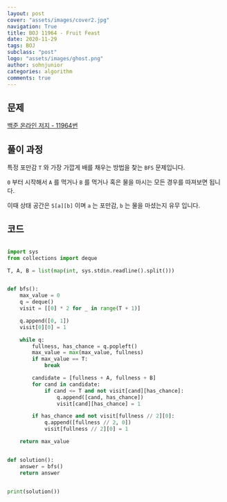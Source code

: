 ```yaml
---
layout: post
cover: "assets/images/cover2.jpg"
navigation: True
title: BOJ 11964 - Fruit Feast
date: 2020-11-29
tags: BOJ
subclass: "post"
logo: "assets/images/ghost.png"
author: sohnjunior
categories: algorithm
comments: true
---
```


## 문제

[백준 온라인 저지 - 11964번](https://www.acmicpc.net/problem/11964)

## 풀이 과정

특정 포만감 `T` 와 가장 가깝게 배를 채우는 방법을 찾는 `BFS` 문제입니다.

`0` 부터 시작해서 `A` 를 먹거나 `B` 를 먹거나 혹은 물을 마시는 모든 경우를 따져보면 됩니다.

이때 상태 공간은 `S[a][b]` 이며 `a` 는 포만감, `b` 는 물을 마셨는지 유무 입니다.

## 코드

```python

import sys
from collections import deque

T, A, B = list(map(int, sys.stdin.readline().split()))


def bfs():
    max_value = 0
    q = deque()
    visit = [[0] * 2 for _ in range(T + 1)]

    q.append([0, 1])
    visit[0][0] = 1

    while q:
        fullness, has_chance = q.popleft()
        max_value = max(max_value, fullness)
        if max_value == T:
            break

        candidate = [fullness + A, fullness + B]
        for cand in candidate:
            if cand <= T and not visit[cand][has_chance]:
                q.append([cand, has_chance])
                visit[cand][has_chance] = 1

        if has_chance and not visit[fullness // 2][0]:
            q.append([fullness // 2, 0])
            visit[fullness // 2][0] = 1

    return max_value


def solution():
    answer = bfs()
    return answer


print(solution())

```
